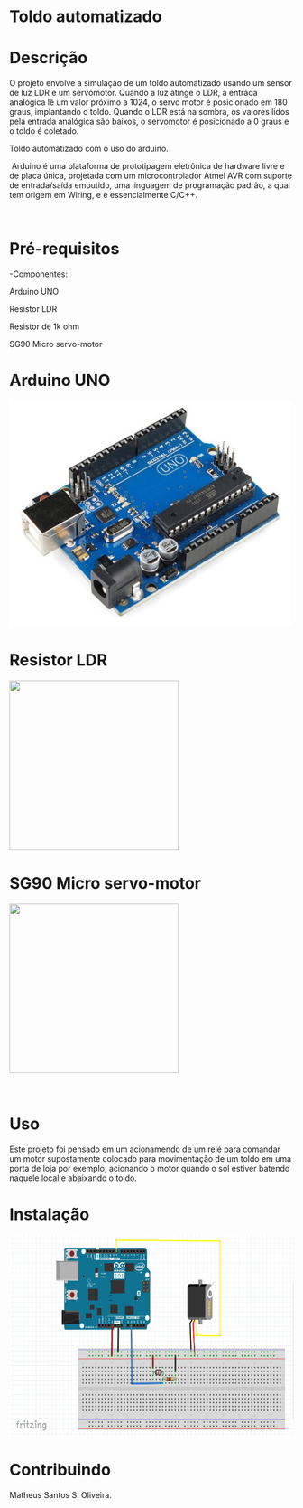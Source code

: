 
<h1>Toldo automatizado</h1>
<h1>Descri&ccedil;&atilde;o</h1>
<p>O projeto envolve a simula&ccedil;&atilde;o de um toldo automatizado usando um sensor de luz LDR e um servomotor. Quando a luz atinge o LDR, a entrada anal&oacute;gica l&ecirc; um valor pr&oacute;ximo a 1024, o servo motor &eacute; posicionado em 180 graus, implantando o toldo. Quando o LDR est&aacute; na sombra, os valores lidos pela entrada anal&oacute;gica s&atilde;o baixos, o servomotor &eacute; posicionado a 0 graus e o toldo &eacute; coletado.</p>
<p>Toldo automatizado com o uso do arduino.</p>
<p>&nbsp;Arduino &eacute; uma plataforma de prototipagem eletr&ocirc;nica de hardware livre e de placa &uacute;nica, projetada com um microcontrolador Atmel AVR com suporte de entrada/sa&iacute;da embutido, uma linguagem de programa&ccedil;&atilde;o padr&atilde;o, a qual tem origem em Wiring, e &eacute; essencialmente C/C++.</p>
<p>&nbsp;</p>
<h1>Pr&eacute;-requisitos</h1>
<p>-Componentes:&nbsp;</p>
<p>Arduino UNO</p>
<p>Resistor LDR</p>
<p>Resistor de 1k ohm</p>
<p>SG90 Micro servo-motor</p>
<h1>Arduino UNO</h1>
<p><img src="https://raw.githubusercontent.com/Epaminondaslage/Arduino-Uno/master/Figuras/Arduino%20Uno%20R3.png" alt="" width="500" height="400" /></p>

<h1>Resistor LDR&nbsp;</h1>
<p><img src="https://potentiallabs.com/cart/image/cache/catalog/LDR-800x800.jpg" alt="" width="300" height="300
  " /></p>
<h1>SG90 Micro servo-motor</h1>
<p><img src="https://www.vidadesilicio.com.br/media/catalog/product/cache/2/thumbnail/450x450/9df78eab33525d08d6e5fb8d27136e95/8/5/850xn_3__1.jpg" alt="" width="300" height="300" /></p>
<p>&nbsp;</p>
<h1>Uso</h1>
<p>Este projeto foi pensado em um acionamendo de um rel&eacute; para comandar um motor supostamente colocado para movimenta&ccedil;&atilde;o de&nbsp;um toldo em uma porta de loja por exemplo, acionando o motor&nbsp;quando o sol estiver batendo naquele local e abaixando o toldo.</p>
<h1>Instala&ccedil;&atilde;o</h1>
<p><img src="https://raw.githubusercontent.com/MatheusSantos031/Projeto-Cefet/master/Imagens/Montagem.png" width="615" height="357" /></p>

<h1>Contribuindo</h1>
<p>Matheus Santos S. Oliveira.&nbsp;</p>
